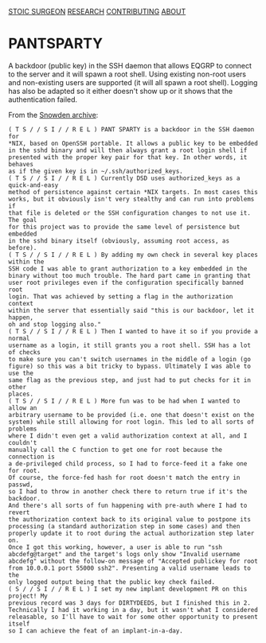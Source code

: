 [STOIC SURGEON](https://CybernetiX-S3C.github.io/main/stoicsurgeon)
[RESEARCH](https://CybernetiX-S3C.github.io/main/stoicsurgeon/research)
[CONTRIBUTING](https://CybernetiX-S3C.github.io/main/stoicsurgeon/contrib)
[ABOUT](https://CybernetiX-S3C.github.io/main/stoicsurgeon/about)

# PANTSPARTY

A backdoor (public key) in the SSH daemon that allows EQGRP to connect to the server and it will spawn a root shell. Using existing non-root users and non-existing users are supported (it will all spawn a root shell). Logging has also be adapted so it either doesn't show up or it shows that the authentication failed.

From the [Snowden archive](https://snowdenarchive.cjfe.org/greenstone/collect/snowden1/index/assoc/HASH01b2/dc5bd489.dir/doc.pdf):

```
( T S / / S I / / R E L ) PANT SPARTY is a backdoor in the SSH daemon for
*NIX, based on OpenSSH portable. It allows a public key to be embedded
in the sshd binary and will then always grant a root login shell if
presented with the proper key pair for that key. In other words, it behaves
as if the given key is in ~/.ssh/authorized_keys.
( T S / / S I / / R E L ) Currently DSD uses authorized_keys as a quick-and-easy
method of persistence against certain *NIX targets. In most cases this
works, but it obviously isn't very stealthy and can run into problems if
that file is deleted or the SSH configuration changes to not use it. The goal
for this project was to provide the same level of persistence but embedded
in the sshd binary itself (obviously, assuming root access, as before).
( T S / / S I / / R E L ) By adding my own check in several key places within the
SSH code I was able to grant authorization to a key embedded in the
binary without too much trouble. The hard part came in granting that
user root privileges even if the configuration specifically banned root
login. That was achieved by setting a flag in the authorization context
within the server that essentially said "this is our backdoor, let it happen,
oh and stop logging also."
( T S / / S I / / R E L ) Then I wanted to have it so if you provide a normal
username as a login, it still grants you a root shell. SSH has a lot of checks
to make sure you can't switch usernames in the middle of a login (go
figure) so this was a bit tricky to bypass. Ultimately I was able to use the
same flag as the previous step, and just had to put checks for it in other
places.
( T S / / S I / / R E L ) More fun was to be had when I wanted to allow an
arbitrary username to be provided (i.e. one that doesn't exist on the
system) while still allowing for root login. This led to all sorts of problems
where I didn't even get a valid authorization context at all, and I couldn't
manually call the C function to get one for root because the connection is
a de-privileged child process, so I had to force-feed it a fake one for root.
Of course, the force-fed hash for root doesn't match the entry in passwd,
so I had to throw in another check there to return true if it's the backdoor.
And there's all sorts of fun happening with pre-auth where I had to revert
the authorization context back to its original value to postpone its
processing (a standard authorization step in some cases) and then
properly update it to root during the actual authorization step later on.
Once I got this working, however, a user is able to run "ssh
abcdefg@target" and the target's logs only show "Invalid username
abcdefg" without the follow-on message of "Accepted publickey for root
from 10.0.0.1 port 55000 ssh2". Presenting a valid username leads to the
only logged output being that the public key check failed.
( S / / S I / / R E L ) I set my new implant development PR on this project! My
previous record was 3 days for DIRTYDEEDS, but I finished this in 2.
Technically I had it working in a day, but it wasn't what I considered
releasable, so I'll have to wait for some other opportunity to present itself
so I can achieve the feat of an implant-in-a-day.
```
